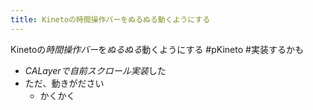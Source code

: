 ```yaml
---
title: Kinetoの時間操作バーをぬるぬる動くようにする
---
```


Kinetoの*時間操作バー*を*ぬるぬる*動くようにする
\#pKineto #実装するかも

* *CALayerで自前スクロール実装*した
* ただ、動きがださい
  * かくかく
